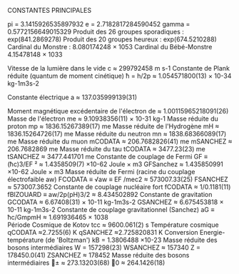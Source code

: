 CONSTANTES PRINCIPALES

pi = 3.1415926535897932
 e = 2.7182817284590452
gamma = ‎0.5772156649015329
Produit des 26 groupes sporadiques : exp(841.2869278)
Produit des 20 groupes heureux : exp(674.5210288)
Cardinal du Monstre : 8.080174248 × 1053
Cardinal du Bébé-Monstre 4.15478148 × 1033

Vitesse de la lumière dans le vide                                                                  c  ≈ 299792458 m s-1
Constante de Plank réduite (quantum de moment cinétique)
 ħ = h/2p ≈ 1.054571800(13) × 10-34  kg-1m3s-2 

Constante électrique                                                                                       a ≈ 137.035999139(31)    

Moment magnétique excédentaire de l'électron
de ≈ 1.00115965218091(26)
Masse de l'électron
me  ≈ 9.10938356(11) × 10-31  kg-1
Masse réduite du proton
mp  ≈ 1836.15267389(17) me 
Masse réduite de l'Hydrogène
mH  ≈ 1836.15264726(17) me 
Masse réduite du neutron
mn  ≈ 1838.68366089(17) me 
Masse réduite du muon
mCODATA ≈ 206.7682826(41) me                                                                      mSANCHEZ ≈ 206.7682869 me
Masse réduite du tau 
tCODATA ≈ 3477.23(23) me                                                                                                                                        tSANCHEZ ≈ 3477.441701 me
Constante de couplage de Fermi
GF ≡ (ħc)3/EF ² ≈ 1.4358509(7) ×10-62 Joule × m3                 GFSanchez ≈ 1.435850991 ×10-62 Joule × m3 
Masse réduite de Fermi (racine du couplage électrofaible aw)
FCODATA  ≡ √aw ≡ EF /mec2  ≈  573007.33(25)                                                    FSANCHEZ  ≈  573007.3652
Constante de couplage nucléaire fort
fCODATA ≈ 1/0.1181(11)                                                               fBIZOUARD ≡ aw/2p(pH)3/2 ≈ 8.434502892 
Constante de gravitation 
GCODATA ≈ 6.67408(31) × 10-11  kg-1m3s-2                                                           GSANCHEZ  ≈ 6.675453818 × 10-11  kg-1m3s-2
Constante de couplage gravitationnel (Sanchez)
 aG ≡ ħc/GmpmH  ≈ 1.691936465 × 1038   
Période Cosmique de Kotov 
tcc ≈ 9600.061(2) s
Température cosmique
qCODATA ≈2.7255(6) K                                                                                        qSANCHEZ  ≈2.725820831 K
Conversion Energie-température (de 'Boltzman')
kB = 1.3806488 ×10-23
Masse réduite des bosons intermédiaires
W = 157298(23)                                                                                                       WSANCHEZ  ≈ 157340 
Z = 178450.0(41)                                                                                                      ZSANCHEZ  ≈ 178452
Masse réduite des bosons intermédiaires
± ≈ 273.13203(68)
0 ≈ 264.1426(18)
